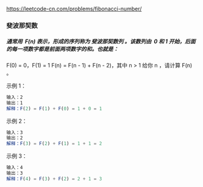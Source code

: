 https://leetcode-cn.com/problems/fibonacci-number/

### 斐波那契数

##### 通常用  F(n) 表示，形成的序列称为 斐波那契数列 。该数列由  0 和 1 开始，后面的每一项数字都是前面两项数字的和。也就是：

F(0) = 0，F(1) = 1
F(n) = F(n - 1) + F(n - 2)，其中 n > 1
给你 n ，请计算 F(n) 。

示例 1：

```js
输入：2
输出：1
解释：F(2) = F(1) + F(0) = 1 + 0 = 1
```

示例 2：

```js
输入：3
输出：2
解释：F(3) = F(2) + F(1) = 1 + 1 = 2
```

示例 3：

```js
输入：4
输出：3
解释：F(4) = F(3) + F(2) = 2 + 1 = 3
```

